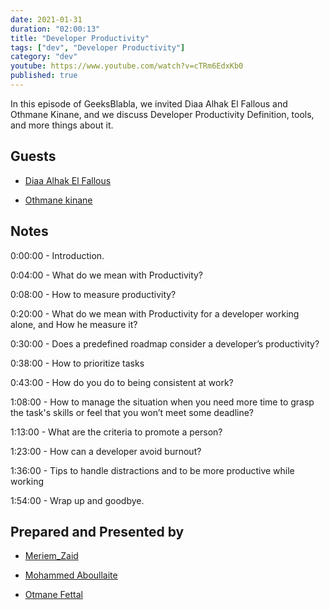 ```yaml
---
date: 2021-01-31
duration: "02:00:13"
title: "Developer Productivity"
tags: ["dev", "Developer Productivity"]
category: "dev"
youtube: https://www.youtube.com/watch?v=cTRm6EdxKb0
published: true
---
```


In this episode of GeeksBlabla, we invited Diaa Alhak El Fallous and Othmane Kinane, and we discuss Developer Productivity Definition, tools, and more things about it.

## Guests

- [Diaa Alhak El Fallous](https://www.facebook.com/diaa.alhak)

- [Othmane kinane](https://twitter.com/OKinane)

## Notes

0:00:00 - Introduction.

0:04:00 - What do we mean with Productivity?

0:08:00 - How to measure productivity?

0:20:00 - What do we mean with Productivity for a developer working alone, and How he measure it?

0:30:00 - Does a predefined roadmap consider a developer’s productivity?

0:38:00 - How to prioritize tasks

0:43:00 - How do you do to being consistent at work?

1:08:00 - How to manage the situation when you need more time to grasp the task's skills or feel that you won’t meet some deadline?

1:13:00 - What are the criteria to promote a person?

1:23:00 - How can a developer avoid burnout?

1:36:00 - Tips to handle distractions and to be more productive while working

1:54:00 - Wrap up and goodbye.

## Prepared and Presented by

- [Meriem_Zaid](https://twitter.com/_iMeriem)

- [Mohammed Aboullaite](https://twitter.com/laytoun)

- [Otmane Fettal](https://twitter.com/ofettal)
